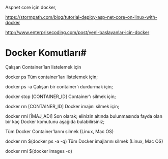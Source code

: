 Aspnet core için docker,

https://stormpath.com/blog/tutorial-deploy-asp-net-core-on-linux-with-docker



http://www.enterprisecoding.com/post/yeni-baslayanlar-icin-docker
# Docker Komutları#
Çalışan Container’ları listelemek için

docker ps
Tüm container’ları listelemek için;

docker ps -a
Çalışan bir container’ı durdurmak için;

docker stop  [CONTAINER_ID]
Container’ı silmek için;

docker rm [CONTAINER_ID]
Docker imajını silmek için;

docker rmi [İMAJ_ADI]
Son olarak; elinizin altında bulunmasında fayda olan bir kaç Docker komutunu aşağıda bulabilirsiniz;

Tüm Docker Container’larını silmek (Linux, Mac OS)

docker rm $(docker ps -a -q)
Tüm Docker imajlarını silmek (Linux, Mac OS)

docker rmi $(docker images -q)
